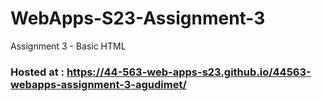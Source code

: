 # WebApps-S23-Assignment-3
Assignment 3 - Basic HTML
### Hosted at : https://44-563-web-apps-s23.github.io/44563-webapps-assignment-3-agudimet/
